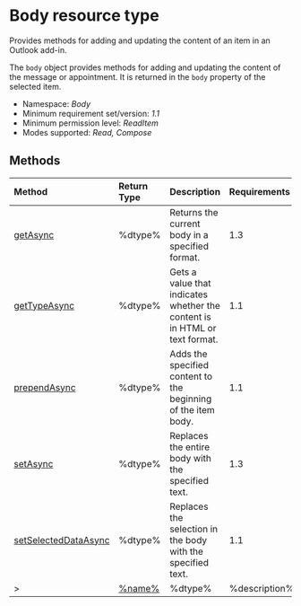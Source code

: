 # Body resource type

Provides methods for adding and updating the content of an item in an Outlook add-in.

The `body` object provides methods for adding and updating the content of the message or appointment. It is returned in the `body` property of the selected item.

*	Namespace: *Body*
*	Minimum requirement set/version: *1.1*
*	Minimum permission level: *ReadItem*
*	Modes supported: *Read, Compose*



## Methods

| Method	   | Return Type    | Description | Requirements|
|:-------------|:---------------|:------------|:----|
| [getAsync](getasync)     | %dtype% | Returns the current body in a specified format. | 1.3|  
| [getTypeAsync](gettypeasync)     | %dtype% | Gets a value that indicates whether the content is in HTML or text format. | 1.1|  
| [prependAsync](prependasync)     | %dtype% | Adds the specified content to the beginning of the item body. | 1.1|  
| [setAsync](setasync)     | %dtype% | Replaces the entire body with the specified text. | 1.3|  
| [setSelectedDataAsync](setselecteddataasync)     | %dtype% | Replaces the selection in the body with the specified text. | 1.1|  
>| [%name%](%link%)     | %dtype% | %description% | %req%|


